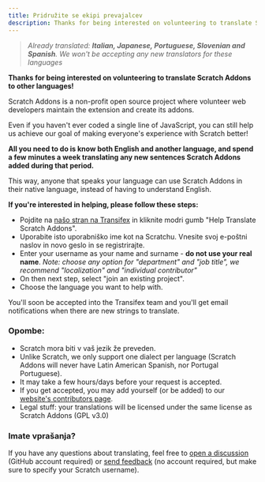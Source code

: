 ```yaml
---
title: Pridružite se ekipi prevajalcev
description: Thanks for being interested on volunteering to translate Scratch Addons to other languages! Scratch Addons is a non-profit open source project where volunteer web developers maintain the extension and create its addons.
---
```


> _Already translated: **Italian, Japanese, Portuguese, Slovenian and Spanish**. We won't be accepting any new translators for these languages_

**Thanks for being interested on volunteering to translate Scratch Addons to other languages!**

Scratch Addons is a non-profit open source project where volunteer web developers maintain the extension and create its addons. 

Even if you haven't ever coded a single line of JavaScript, you can still help us achieve our goal of making everyone's experience with Scratch better!

**All you need to do is know both English and another language, and spend a few minutes a week translating any new sentences Scratch Addons added during that period.** 

This way, anyone that speaks your language can use Scratch Addons in their native language, instead of having to understand English.

**If you're interested in helping, please follow these steps:**

- Pojdite na [našo stran na Transifex](https://www.transifex.com/scratch-addons/scratch-addons-extension/) in kliknite modri gumb "Help Translate Scratch Addons".
- Uporabite isto uporabniško ime kot na Scratchu. Vnesite svoj e-poštni naslov in novo geslo in se registrirajte.
- Enter your username as your name and surname - **do not use your real name**.
_Note: choose any option for "department" and "job title", we recommend "localization" and "individual contributor"_
- On then next step, select "join an existing project".
- Choose the language you want to help with.

You'll soon be accepted into the Transifex team and you'll get email notifications when there are new strings to translate.

### Opombe:

- Scratch mora biti v vaš jezik že preveden.
- Unlike Scratch, we only support one dialect per language (Scratch Addons will never have Latin American Spanish, nor Portugal Portuguese).
- It may take a few hours/days before your request is accepted.
- If you get accepted, you may add yourself (or be added) to our [website's contributors page](https://scratchaddons.com/contributors).
- Legal stuff: your translations will be licensed under the same license as Scratch Addons (GPL v3.0)

### Imate vprašanja?

If you have any questions about translating, feel free to [open a discussion](https://github.com/ScratchAddons/ScratchAddons/discussions) (GitHub account required) or [send feedback](https://scratchaddons.com/feedback) (no account required, but make sure to specify your Scratch username).
